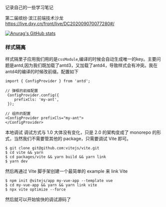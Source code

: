 记录自己的一些学习笔记 

 第二届缤纷·滨江前端技术沙龙  https://live.dxy.cn/front/live/DC202009070077280#/

[![Anurag's GitHub stats](https://github-readme-stats.vercel.app/api?username=hualigushi)](https://github.com/anuraghazra/github-readme-stats)








### 样式隔离

样式隔里子应用我们用的是`cssModule`,编译的时候会自动生成唯一的key。主要问题是antd,因为我们既加载了antd3，又加载了antd4，导致样式会有冲突。我在antd4的编译的时候改前缀。配置如下

```
import { ConfigProvider } from 'antd';

// 弹框的前缀配置
 ConfigProvider.config({
    prefixCls: 'my-ant',
 });

// 组件的配置
<ConfigProvider prefixCls="my-ant">
</ConfigProvider>
```


 
本地调试
调试方式与 1.0 大体没有变化，只是 2.0 的架构变成了 monorepo 的形式，当然我们不需要管其他的 package，只需要调试 Vite 即可。
```
$ git clone git@github.com:vitejs/vite.git
$ cd vite && yarn
$ cd packages/vite && yarn build && yarn link
$ yarn dev
```
然后再通过 Vite 脚手架创建一个最简单的 example 来 link Vite
```
$ npm init @vitejs/app my-vue-app --template vue
$ cd my-vue-app && yarn && yarn link vite
$ npx vite optimize --force
```
然后就可以开始愉快的调试源码了
